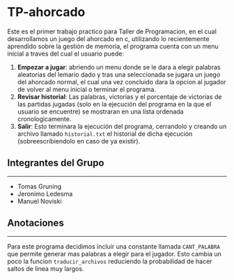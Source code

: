 # TP-ahorcado
Este es el primer trabajo practico para Taller de Programacion, en el cual desarrollamos un juego del ahorcado en c, utilizando lo recientemente aprendido sobre la gestión de memoria, el programa cuenta con un menu inicial a traves del cual el usuario puede: 

<ol>
<li><strong>Empezar a jugar</strong>: abriendo un menu donde se le dara a elegir palabras aleatorias del lemario dado y tras una seleccionada se jugara un juego del ahorcado normal, el cual una vez concluido dara la opcion al jugador de volver al menu inicial o terminar el programa.</li>

<li><strong>Revisar historial</strong>: Las palabras, victorias y el porcentaje de victorias de las partidas jugadas (solo en la ejecución del programa en la que el usuario se encuentre) se mostraran en una lista ordenada cronologicamente.</li>

<li><strong>Salir</strong>: Esto terminara la ejecución del programa, cerrandolo y creando un archivo llamado <code>historial.txt</code> el historial de dicha ejecución (sobreescribiendolo en caso de ya existir).</li>

</ol>

## Integrantes del Grupo
---
<ul>
    <li>Tomas Gruning</li>
    <li>Jeronimo Ledesma</li>
    <li>Manuel Noviski</li>
</ul>

## Anotaciones
---
Para este programa decidimos incluir una constante llamada <code>CANT_PALABRA</code> que permite generar mas palabras a elegir para el jugador. Esto cambia un poco la funcion <code>traducir_archivos</code> reduciendo la probabilidad de hacer saltos de linea muy largos.
